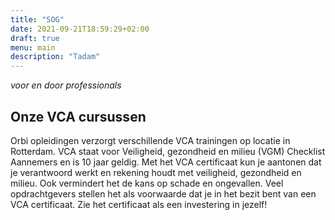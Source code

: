 ```yaml
---
title: "SOG"
date: 2021-09-21T18:59:29+02:00
draft: true
menu: main
description: "Tadam"
---
```

*voor en door professionals*
## Onze VCA cursussen

Orbi opleidingen verzorgt verschillende VCA trainingen op locatie in Rotterdam. VCA staat voor Veiligheid, gezondheid en milieu (VGM) Checklist Aannemers en is 10 jaar geldig. Met het VCA certificaat kun je aantonen dat je verantwoord werkt en rekening houdt met veiligheid, gezondheid en milieu. Ook vermindert het de kans op schade en ongevallen. Veel opdrachtgevers stellen het als voorwaarde dat je in het bezit bent van een VCA certificaat. Zie het certificaat als een investering in jezelf!
